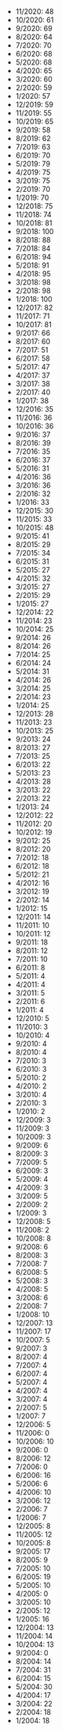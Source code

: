 *  11/2020: 48
*  10/2020: 61
*  9/2020: 69
*  8/2020: 64
*  7/2020: 70
*  6/2020: 68
*  5/2020: 68
*  4/2020: 65
*  3/2020: 60
*  2/2020: 59
*  1/2020: 57
*  12/2019: 59
*  11/2019: 55
*  10/2019: 65
*  9/2019: 58
*  8/2019: 62
*  7/2019: 63
*  6/2019: 70
*  5/2019: 79
*  4/2019: 75
*  3/2019: 75
*  2/2019: 70
*  1/2019: 70
*  12/2018: 75
*  11/2018: 74
*  10/2018: 81
*  9/2018: 100
*  8/2018: 88
*  7/2018: 84
*  6/2018: 94
*  5/2018: 91
*  4/2018: 95
*  3/2018: 98
*  2/2018: 98
*  1/2018: 100
*  12/2017: 82
*  11/2017: 71
*  10/2017: 81
*  9/2017: 66
*  8/2017: 60
*  7/2017: 51
*  6/2017: 58
*  5/2017: 47
*  4/2017: 37
*  3/2017: 38
*  2/2017: 40
*  1/2017: 38
*  12/2016: 35
*  11/2016: 36
*  10/2016: 36
*  9/2016: 37
*  8/2016: 39
*  7/2016: 35
*  6/2016: 37
*  5/2016: 31
*  4/2016: 36
*  3/2016: 36
*  2/2016: 32
*  1/2016: 33
*  12/2015: 30
*  11/2015: 33
*  10/2015: 48
*  9/2015: 41
*  8/2015: 29
*  7/2015: 34
*  6/2015: 31
*  5/2015: 27
*  4/2015: 32
*  3/2015: 27
*  2/2015: 29
*  1/2015: 27
*  12/2014: 22
*  11/2014: 23
*  10/2014: 25
*  9/2014: 26
*  8/2014: 26
*  7/2014: 25
*  6/2014: 24
*  5/2014: 31
*  4/2014: 26
*  3/2014: 25
*  2/2014: 23
*  1/2014: 25
*  12/2013: 28
*  11/2013: 23
*  10/2013: 25
*  9/2013: 24
*  8/2013: 27
*  7/2013: 25
*  6/2013: 22
*  5/2013: 23
*  4/2013: 28
*  3/2013: 22
*  2/2013: 22
*  1/2013: 24
*  12/2012: 22
*  11/2012: 20
*  10/2012: 19
*  9/2012: 25
*  8/2012: 20
*  7/2012: 18
*  6/2012: 18
*  5/2012: 21
*  4/2012: 16
*  3/2012: 19
*  2/2012: 14
*  1/2012: 15
*  12/2011: 14
*  11/2011: 10
*  10/2011: 12
*  9/2011: 18
*  8/2011: 12
*  7/2011: 10
*  6/2011: 8
*  5/2011: 4
*  4/2011: 4
*  3/2011: 5
*  2/2011: 6
*  1/2011: 4
*  12/2010: 5
*  11/2010: 3
*  10/2010: 4
*  9/2010: 4
*  8/2010: 4
*  7/2010: 3
*  6/2010: 3
*  5/2010: 2
*  4/2010: 2
*  3/2010: 4
*  2/2010: 3
*  1/2010: 2
*  12/2009: 3
*  11/2009: 3
*  10/2009: 3
*  9/2009: 6
*  8/2009: 3
*  7/2009: 5
*  6/2009: 3
*  5/2009: 4
*  4/2009: 3
*  3/2009: 5
*  2/2009: 2
*  1/2009: 3
*  12/2008: 5
*  11/2008: 2
*  10/2008: 8
*  9/2008: 6
*  8/2008: 3
*  7/2008: 7
*  6/2008: 5
*  5/2008: 3
*  4/2008: 5
*  3/2008: 6
*  2/2008: 7
*  1/2008: 10
*  12/2007: 13
*  11/2007: 17
*  10/2007: 5
*  9/2007: 3
*  8/2007: 4
*  7/2007: 4
*  6/2007: 4
*  5/2007: 4
*  4/2007: 4
*  3/2007: 4
*  2/2007: 5
*  1/2007: 7
*  12/2006: 5
*  11/2006: 0
*  10/2006: 10
*  9/2006: 0
*  8/2006: 12
*  7/2006: 0
*  6/2006: 16
*  5/2006: 6
*  4/2006: 10
*  3/2006: 12
*  2/2006: 7
*  1/2006: 7
*  12/2005: 8
*  11/2005: 12
*  10/2005: 8
*  9/2005: 17
*  8/2005: 9
*  7/2005: 10
*  6/2005: 19
*  5/2005: 10
*  4/2005: 0
*  3/2005: 10
*  2/2005: 12
*  1/2005: 16
*  12/2004: 13
*  11/2004: 14
*  10/2004: 13
*  9/2004: 0
*  8/2004: 14
*  7/2004: 31
*  6/2004: 15
*  5/2004: 30
*  4/2004: 17
*  3/2004: 22
*  2/2004: 18
*  1/2004: 18